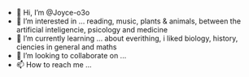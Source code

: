 - 👋 Hi, I’m @Joyce-o3o
- 👀 I’m interested in ... reading, music, plants & animals, between the artificial inteligencie, psicology and medicine
- 🌱 I’m currently learning ... about everithing, i liked biology, history, ciencies in general and maths 
- 💞️ I’m looking to collaborate on ...
- 📫 How to reach me ...

<!---
Joyce-o3o/Joyce-o3o is a ✨ special ✨ repository because its `README.md` (this file) appears on your GitHub profile.
You can click the Preview link to take a look at your changes.
--->
